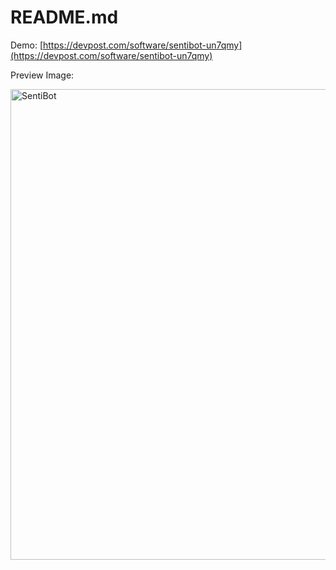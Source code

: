 # README.md

Demo: [https://devpost.com/software/sentibot-un7qmy](https://devpost.com/software/sentibot-un7qmy)

Preview Image:

<img width="753" alt="SentiBot" src="https://github.com/srinji5141/srinji5141.github.io/assets/105142919/9156973a-04cd-42d2-96fc-d81232b83a7f">
